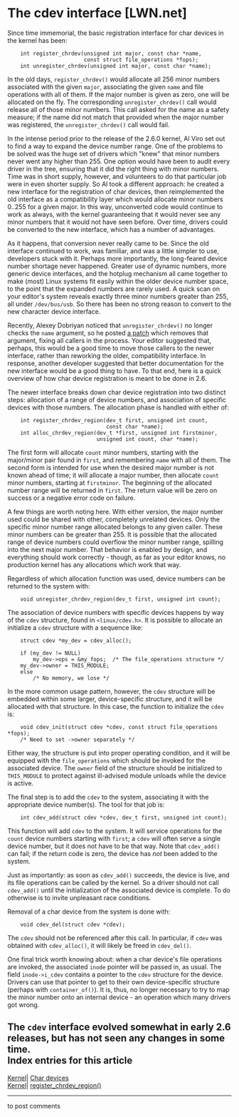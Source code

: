 # The cdev interface [LWN.net]

Since time immemorial, the basic registration interface for char devices in the kernel has been: 
    
    
        int register_chrdev(unsigned int major, const char *name,
                            const struct file_operations *fops);
        int unregister_chrdev(unsigned int major, const char *name);
    

In the old days, `register_chrdev()` would allocate all 256 minor numbers associated with the given `major`, associating the given `name` and file operations with all of them. If the major number is given as zero, one will be allocated on the fly. The corresponding `unregister_chrdev()` call would release all of those minor numbers. This call asked for the name as a safety measure; if the name did not match that provided when the major number was registered, the `unregister_chrdev()` call would fail. 

In the intense period prior to the release of the 2.6.0 kernel, Al Viro set out to find a way to expand the device number range. One of the problems to be solved was the huge set of drivers which "knew" that minor numbers never went any higher than 255. One option would have been to audit every driver in the tree, ensuring that it did the right thing with minor numbers. Time was in short supply, however, and volunteers to do that particular job were in even shorter supply. So Al took a different approach: he created a new interface for the registration of char devices, then reimplemented the old interface as a compatibility layer which would allocate minor numbers 0..255 for a given major. In this way, unconverted code would continue to work as always, with the kernel guaranteeing that it would never see any minor numbers that it would not have seen before. Over time, drivers could be converted to the new interface, which has a number of advantages. 

As it happens, that conversion never really came to be. Since the old interface continued to work, was familiar, and was a little simpler to use, developers stuck with it. Perhaps more importantly, the long-feared device number shortage never happened. Greater use of dynamic numbers, more generic device interfaces, and the hotplug mechanism all came together to make (most) Linux systems fit easily within the older device number space, to the point that the expanded numbers are rarely used. A quick scan on your editor's system reveals exactly three minor numbers greater than 255, all under `/dev/bus/usb`. So there has been no strong reason to convert to the new character device interface. 

Recently, Alexey Dobriyan noticed that `unregister_chrdev()` no longer checks the `name` argument, so he posted [a patch](http://lwn.net/Articles/195617/) which removes that argument, fixing all callers in the process. Your editor suggested that, perhaps, this would be a good time to move those callers to the newer interface, rather than reworking the older, compatibility interface. In response, another developer suggested that better documentation for the new interface would be a good thing to have. To that end, here is a quick overview of how char device registration is meant to be done in 2.6. 

The newer interface breaks down char device registration into two distinct steps: allocation of a range of device numbers, and association of specific devices with those numbers. The allocation phase is handled with either of: 
    
    
        int register_chrdev_region(dev_t first, unsigned int count, 
                                   const char *name);
        int alloc_chrdev_region(dev_t *first, unsigned int firstminor,
                                unsigned int count, char *name);
    

The first form will allocate `count` minor numbers, starting with the major/minor pair found in `first`, and remembering `name` with all of them. The second form is intended for use when the desired major number is not known ahead of time; it will allocate a major number, then allocate `count` minor numbers, starting at `firstminor`. The beginning of the allocated number range will be returned in `first`. The return value will be zero on success or a negative error code on failure. 

A few things are worth noting here. With either version, the major number used could be shared with other, completely unrelated devices. Only the specific minor number range allocated belongs to any given caller. These minor numbers can be greater than 255. It is possible that the allocated range of device numbers could overflow the minor number range, spilling into the next major number. That behavior is enabled by design, and everything should work correctly - though, as far as your editor knows, no production kernel has any allocations which work that way. 

Regardless of which allocation function was used, device numbers can be returned to the system with: 
    
    
        void unregister_chrdev_region(dev_t first, unsigned int count);
    

The association of device numbers with specific devices happens by way of the `cdev` structure, found in `<linux/cdev.h>`. It is possible to allocate an initialize a `cdev` structure with a sequence like: 
    
    
        struct cdev *my_dev = cdev_alloc();
    
        if (my_dev != NULL)
        	my_dev->ops = &my_fops;  /* The file_operations structure */
    	my_dev->owner = THIS_MODULE;
        else
        	/* No memory, we lose */
    

In the more common usage pattern, however, the `cdev` structure will be embedded within some larger, device-specific structure, and it will be allocated with that structure. In this case, the function to initialize the `cdev` is: 
    
    
        void cdev_init(struct cdev *cdev, const struct file_operations *fops);
        /* Need to set ->owner separately */
    

Either way, the structure is put into proper operating condition, and it will be equipped with the `file_operations` which should be invoked for the associated device. The `owner` field of the structure should be initialized to `THIS_MODULE` to protect against ill-advised module unloads while the device is active. 

The final step is to add the `cdev` to the system, associating it with the appropriate device number(s). The tool for that job is: 
    
    
        int cdev_add(struct cdev *cdev, dev_t first, unsigned int count);
    

This function will add `cdev` to the system. It will service operations for the `count` device numbers starting with `first`; a `cdev` will often serve a single device number, but it does not have to be that way. Note that `cdev_add()` can fail; if the return code is zero, the device has _not_ been added to the system. 

Just as importantly: as soon as `cdev_add()` succeeds, the device is live, and its file operations can be called by the kernel. So a driver should not call `cdev_add()` until the initialization of the associated device is complete. To do otherwise is to invite unpleasant race conditions. 

Removal of a char device from the system is done with: 
    
    
        void cdev_del(struct cdev *cdev);
    

The `cdev` should not be referenced after this call. In particular, if `cdev` was obtained with `cdev_alloc()`, it will likely be freed in `cdev_del()`. 

One final trick worth knowing about: when a char device's file operations are invoked, the associated `inode` pointer will be passed in, as usual. The field `inode->i_cdev` contains a pointer to the `cdev` structure for the device. Drivers can use that pointer to get to their own device-specific structure (perhaps with `container_of()`). It is, thus, no longer necessary to try to map the minor number onto an internal device - an operation which many drivers got wrong. 

The `cdev` interface evolved somewhat in early 2.6 releases, but has not seen any changes in some time.  
Index entries for this article  
---  
[Kernel](/Kernel/Index)| [Char devices](/Kernel/Index#Char_devices)  
[Kernel](/Kernel/Index)| [register_chrdev_region()](/Kernel/Index#register_chrdev_region)  
  


* * *

to post comments 
